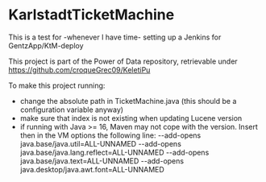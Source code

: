 # KarlstadtTicketMachine
This is a test for -whenever I have time- setting up a Jenkins for GentzApp/KtM-deploy

This project is part of the Power of Data repository, retrievable under https://github.com/croqueGrec09/KeletiPu

To make this project running:
- change the absolute path in TicketMachine.java (this should be a configuration variable anyway)
- make sure that index is not existing when updating Lucene version
- if running with Java >= 16, Maven may not cope with the version. Insert then in the VM options the following line: --add-opens java.base/java.util=ALL-UNNAMED --add-opens java.base/java.lang.reflect=ALL-UNNAMED --add-opens java.base/java.text=ALL-UNNAMED --add-opens java.desktop/java.awt.font=ALL-UNNAMED
